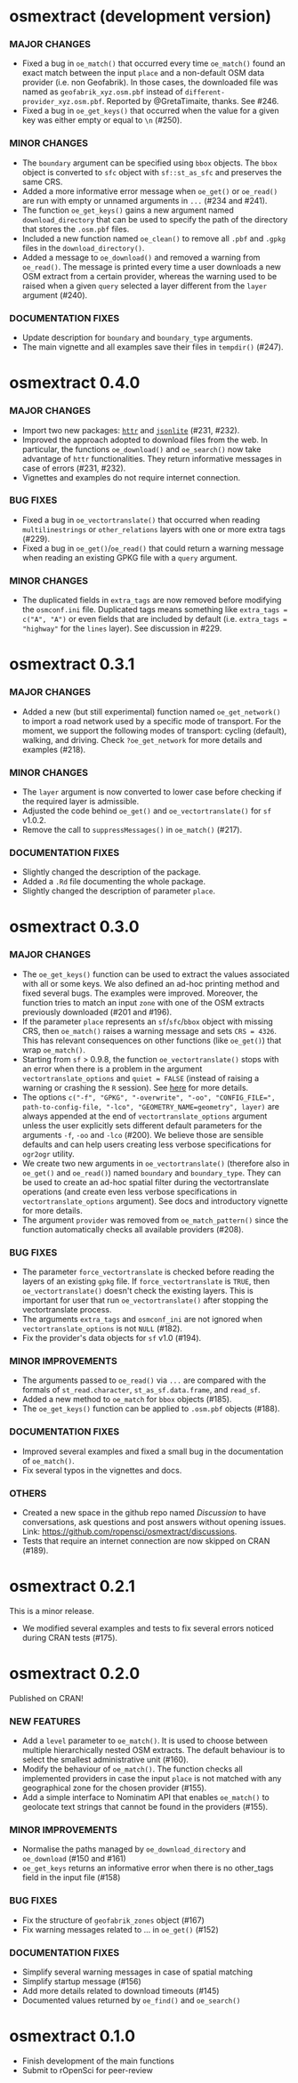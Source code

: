 # osmextract (development version)

### MAJOR CHANGES
* Fixed a bug in `oe_match()` that occurred every time `oe_match()` found an exact match between the input `place` and a non-default OSM data provider (i.e. non Geofabrik). In those cases, the downloaded file was named as `geofabrik_xyz.osm.pbf` instead of `different-provider_xyz.osm.pbf`. Reported by @GretaTimaite, thanks. See #246. 
* Fixed a bug in `oe_get_keys()` that occurred when the value for a given key was either empty or equal to `\n` (#250). 

### MINOR CHANGES
* The `boundary` argument can be specified using `bbox` objects. The `bbox` object is converted to `sfc` object with `sf::st_as_sfc` and preserves the same CRS. 
* Added a more informative error message when `oe_get()` or `oe_read()` are run with empty or unnamed arguments in `...` (#234 and #241).
* The function `oe_get_keys()` gains a new argument named `download_directory` that can be used to specify the path of the directory that stores the `.osm.pbf` files. 
* Included a new function named `oe_clean()` to remove all `.pbf` and `.gpkg` files in the `download_directory()`. 
* Added a message to `oe_download()` and removed a warning from `oe_read()`. The message is printed every time a user downloads a new OSM extract from a certain provider, whereas the warning used to be raised when a given `query` selected a layer different from the `layer` argument (#240). 

### DOCUMENTATION FIXES
* Update description for `boundary` and `boundary_type` arguments.
* The main vignette and all examples save their files in `tempdir()` (#247). 

# osmextract 0.4.0 

### MAJOR CHANGES

* Import two new packages: [`httr`](https://cran.r-project.org/package=httr) and [`jsonlite`](https://cran.r-project.org/package=jsonlite) (#231, #232). 
* Improved the approach adopted to download files from the web. In particular, the functions `oe_download()` and `oe_search()` now take advantage of `httr` functionalities. They return informative messages in case of errors (#231, #232). 
* Vignettes and examples do not require internet connection. 

### BUG FIXES

* Fixed a bug in `oe_vectortranslate()` that occurred when reading `multilinestrings` or `other_relations` layers with one or more extra tags (#229). 
* Fixed a bug in `oe_get()`/`oe_read()` that could return a warning message when reading an existing GPKG file with a `query` argument. 

### MINOR CHANGES

* The duplicated fields in `extra_tags` are now removed before modifying the `osmconf.ini` file. Duplicated tags means something like `extra_tags = c("A", "A")` or even fields that are included by default (i.e. `extra_tags = "highway"` for the `lines` layer). See discussion in #229. 

# osmextract 0.3.1

### MAJOR CHANGES

* Added a new (but still experimental) function named `oe_get_network()` to import a road network used by a specific mode of transport. For the moment, we support the following modes of transport: cycling (default), walking, and driving. Check `?oe_get_network` for more details and examples (#218). 

### MINOR CHANGES

* The `layer` argument is now converted to lower case before checking if the required layer is admissible. 
* Adjusted the code behind `oe_get()` and `oe_vectortranslate()` for `sf` v1.0.2.
* Remove the call to `suppressMessages()` in `oe_match()` (#217).

### DOCUMENTATION FIXES

* Slightly changed the description of the package. 
* Added a `.Rd` file documenting the whole package. 
* Slightly changed the description of parameter `place`. 

# osmextract 0.3.0

### MAJOR CHANGES

* The `oe_get_keys()` function can be used to extract the values associated with all or some keys. We also defined an ad-hoc printing method and fixed several bugs. The examples were improved. Moreover, the function tries to match an input `zone` with one of the OSM extracts previously downloaded (#201 and #196). 
* If the parameter `place` represents an `sf`/`sfc`/`bbox` object with missing CRS, then `oe_match()` raises a warning message and sets `CRS = 4326`. This has relevant consequences on other functions (like `oe_get()`) that wrap `oe_match()`. 
* Starting from `sf` > 0.9.8, the function `oe_vectortranslate()` stops with an error when there is a problem in the argument `vectortranslate_options` and `quiet = FALSE` (instead of raising a warning or crashing the `R` session). See [here](https://github.com/r-spatial/sf/issues/1680) for more details. 
* The options `c("-f", "GPKG", "-overwrite", "-oo", "CONFIG_FILE=", path-to-config-file, "-lco", "GEOMETRY_NAME=geometry", layer)` are always appended at the end of `vectortranslate_options` argument unless the user explicitly sets different default parameters for the arguments `-f`, `-oo` and `-lco` (#200). We believe those are sensible defaults and can help users creating less verbose specifications for `ogr2ogr` utility. 
* We create two new arguments in `oe_vectortranslate()` (therefore also in `oe_get()` and `oe_read()`) named `boundary` and `boundary_type`. They can be used to create an ad-hoc spatial filter during the vectortranslate operations (and create even less verbose specifications in `vectortranslate_options` argument). See docs and introductory vignette for more details. 
* The argument `provider` was removed from `oe_match_pattern()` since the function automatically checks all available providers (#208). 

### BUG FIXES

* The parameter `force_vectortranslate` is checked before reading the layers of an existing `gpkg` file. If `force_vectortranslate` is `TRUE`, then `oe_vectortranslate()` doesn't check the existing layers. This is important for user that run `oe_vectortranslate()` after stopping the vectortranslate process.  
* The arguments `extra_tags` and `osmconf_ini` are not ignored when `vectortranslate_options` is not `NULL` (#182). 
* Fix the provider's data objects for `sf` v1.0 (#194). 

### MINOR IMPROVEMENTS

* The arguments passed to `oe_read()` via `...` are compared with the formals of `st_read.character`, `st_as_sf.data.frame`, and `read_sf`.  
* Added a new method to `oe_match` for `bbox` objects (#185).
* The `oe_get_keys()` function can be applied to `.osm.pbf` objects (#188). 

### DOCUMENTATION FIXES

* Improved several examples and fixed a small bug in the documentation of `oe_match()`.
* Fix several typos in the vignettes and docs. 

### OTHERS

* Created a new space in the github repo named _Discussion_ to have conversations, ask questions and post answers without opening issues. Link: https://github.com/ropensci/osmextract/discussions.
* Tests that require an internet connection are now skipped on CRAN (#189). 

# osmextract 0.2.1

This is a minor release. 

* We modified several examples and tests to fix several errors noticed during CRAN tests (#175). 

# osmextract 0.2.0

Published on CRAN! 

### NEW FEATURES

* Add a `level` parameter to `oe_match()`. It is used to choose between multiple hierarchically nested OSM extracts. The default behaviour is to select the smallest administrative unit (#160).
* Modify the behaviour of `oe_match()`. The function checks all implemented providers in case the input `place` is not matched with any geographical zone for the chosen provider (#155).
* Add a simple interface to Nominatim API that enables `oe_match()` to geolocate text strings that cannot be found in the providers (#155). 

### MINOR IMPROVEMENTS

* Normalise the paths managed by `oe_download_directory` and `oe_download` (#150 and #161) 
* `oe_get_keys` returns an informative error when there is no other_tags field in the input file (#158)

### BUG FIXES

* Fix the structure of `geofabrik_zones` object (#167)
* Fix warning messages related to ... in `oe_get()` (#152)

### DOCUMENTATION FIXES

* Simplify several warning messages in case of spatial matching
* Simplify startup message (#156)
* Add more details related to download timeouts (#145)
* Documented values returned by `oe_find()` and `oe_search()`

# osmextract 0.1.0

* Finish development of the main functions
* Submit to rOpenSci for peer-review
